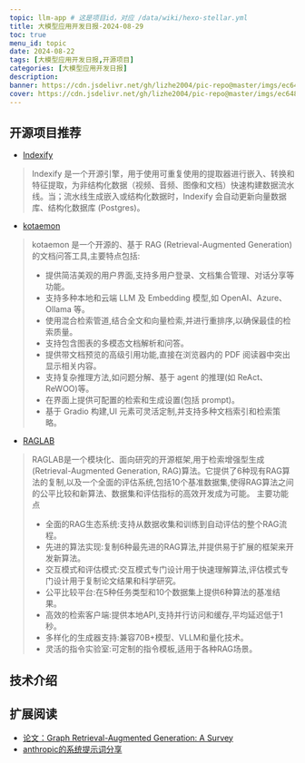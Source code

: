 ```yaml
---
topic: llm-app # 这是项目id，对应 /data/wiki/hexo-stellar.yml
title: 大模型应用开发日报-2024-08-29
toc: true
menu_id: topic
date: 2024-08-22
tags: [大模型应用开发日报,开源项目]
categories: [大模型应用开发日报]
description: 
banner: https://cdn.jsdelivr.net/gh/lizhe2004/pic-repo@master/imgs/ec648ab7259325c3f39f0e209b927e8e11e85f9baba85312cb2932eb9a92b48e.jpg
cover: https://cdn.jsdelivr.net/gh/lizhe2004/pic-repo@master/imgs/ec648ab7259325c3f39f0e209b927e8e11e85f9baba85312cb2932eb9a92b48e.jpg
---
```




## 开源项目推荐
- [Indexify](https://github.com/tensorlakeai/indexify)
>Indexify 是一个开源引擎，用于使用可重复使用的提取器进行嵌入、转换和特征提取，为非结构化数据（视频、音频、图像和文档）快速构建数据流水线。当；流水线生成嵌入或结构化数据时，Indexify 会自动更新向量数据库、结构化数据库 (Postgres)。

- [kotaemon](https://github.com/Cinnamon/kotaemon)
>kotaemon 是一个开源的、基于 RAG (Retrieval-Augmented Generation) 的文档问答工具,主要特点包括:
>- 提供简洁美观的用户界面,支持多用户登录、文档集合管理、对话分享等功能。
>- 支持多种本地和云端 LLM 及 Embedding 模型,如 OpenAI、Azure、Ollama 等。
>- 使用混合检索管道,结合全文和向量检索,并进行重排序,以确保最佳的检索质量。
>- 支持包含图表的多模态文档解析和问答。
>- 提供带文档预览的高级引用功能,直接在浏览器内的 PDF 阅读器中突出显示相关内容。
>- 支持复杂推理方法,如问题分解、基于 agent 的推理(如 ReAct、ReWOO)等。
>- 在界面上提供可配置的检索和生成设置(包括 prompt)。
>- 基于 Gradio 构建,UI 元素可灵活定制,并支持多种文档索引和检索策略。

- [RAGLAB](https://github.com/fate-ubw/raglab)
>RAGLAB是一个模块化、面向研究的开源框架,用于检索增强型生成(Retrieval-Augmented Generation, RAG)算法。它提供了6种现有RAG算法的复制,以及一个全面的评估系统,包括10个基准数据集,使得RAG算法之间的公平比较和新算法、数据集和评估指标的高效开发成为可能。
>主要功能点
>- 全面的RAG生态系统:支持从数据收集和训练到自动评估的整个RAG流程。
>- 先进的算法实现:复制6种最先进的RAG算法,并提供易于扩展的框架来开发新算法。
>- 交互模式和评估模式:交互模式专门设计用于快速理解算法,评估模式专门设计用于复制论文结果和科学研究。
>- 公平比较平台:在5种任务类型和10个数据集上提供6种算法的基准结果。
>- 高效的检索客户端:提供本地API,支持并行访问和缓存,平均延迟低于1秒。
>- 多样化的生成器支持:兼容70B+模型、VLLM和量化技术。
>- 灵活的指令实验室:可定制的指令模板,适用于各种RAG场景。

## 技术介绍

## 扩展阅读
- [论文：Graph Retrieval-Augmented Generation: A Survey](https://arxiv.org/pdf/2408.08921)
- [anthropic的系统提示词分享](https://docs.anthropic.com/en/release-notes/system-prompts#july-12th-2024)